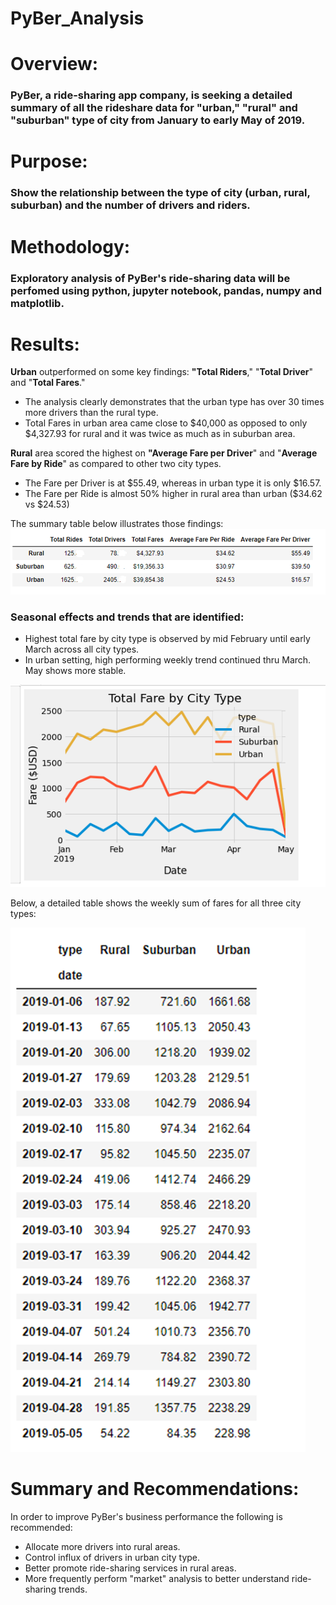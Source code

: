 # PyBer_Analysis

# Overview:
### PyBer, a ride-sharing app company, is seeking a detailed summary of all the rideshare data for "urban," "rural" and "suburban" type of city from January to early May of 2019.

# Purpose:
### Show the relationship between the type of city (urban, rural, suburban) and the number of drivers and riders.

# Methodology:
### Exploratory analysis of PyBer's ride-sharing data will be perfomed using python, jupyter notebook, pandas, numpy and matplotlib.  

# Results:

   **Urban** outperformed on some key findings: **"Total Riders**," "**Total Driver**" and "**Total Fares**." 
  - The analysis clearly demonstrates that the urban type has over 30 times more drivers than the rural type.
  - Total Fares in urban area came close to $40,000 as opposed to only $4,327.93 for rural and it was twice as much as in suburban area.
    
   **Rural** area scored the highest on **"Average Fare per Driver**" and "**Average Fare by Ride**" as compared to other two city types.
  - The Fare per Driver is at $55.49, whereas in urban type it is only $16.57.
  - The Fare per Ride is almost 50% higher in rural area than urban ($34.62 vs $24.53)
 
 The summary table below illustrates those findings:
![](PyBer%20Summary.png)

  
  ### Seasonal effects and trends that are identified:
  - Highest total fare by city type is observed by mid February until early March across all city types.
  - In urban setting, high performing weekly trend continued thru March.  May shows more stable.
  
  ![](Total%20Fare%20by%20City%20Type.png)
  
  Below, a detailed table shows the weekly sum of fares for all three city types: 
  
  ![](PyBer%20Summary%20of%20Fares%20-%20Weekly.png)
  
  
# Summary and Recommendations:
In order to improve PyBer's business performance the following is recommended: 
- Allocate more drivers into rural areas.
- Control influx of drivers in urban city type.
- Better promote ride-sharing services in rural areas.
- More frequently perform "market" analysis to better understand ride-sharing trends.
 
